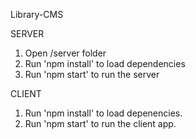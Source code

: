 Library-CMS


SERVER
1) Open /server folder 
2) Run 'npm install' to load dependencies
3) Run 'npm start' to run the server



CLIENT
1) Run 'npm install' to load depenencies.
2) Run 'npm start' to run the client app.




















